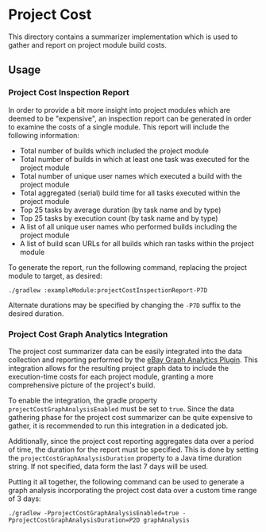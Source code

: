 # Project Cost

This directory contains a summarizer implementation which is used to gather and report on project
module build costs.

## Usage

### Project Cost Inspection Report

In order to provide a bit more insight into project modules which are deemed to be "expensive", an
inspection report can be generated in order to examine the costs of a single module.  This report
will include the following information:
- Total number of builds which included the project module
- Total number of builds in which at least one task was executed for the project module
- Total number of unique user names which executed a build with the project module
- Total aggregated (serial) build time for all tasks executed within the project module
- Top 25 tasks by average duration (by task name and by type)
- Top 25 tasks by execution count (by task name and by type)
- A list of all unique user names who performed builds including the project module
- A list of build scan URLs for all builds which ran tasks within the project module

To generate the report, run the following command, replacing the project module to target,
as desired:

```
./gradlew :exampleModule:projectCostInspectionReport-P7D
```

Alternate durations may be specified by changing the `-P7D` suffix to the desired duration.

### Project Cost Graph Analytics Integration

The project cost summarizer data can be easily integrated into the data collection and reporting
performed by the [eBay Graph Analytics Plugin](https://github.com/eBay/graph-analytics-plugin).
This integration allows for the resulting project graph data to include the execution-time
costs for each project module, granting a more comprehensive picture of the project's build.

To enable the integration, the gradle property `projectCostGraphAnalysisEnabled` must be
set to `true`.  Since the data gathering phase for the project cost summarizer can be quite
expensive to gather, it is recommended to run this integration in a dedicated job.

Additionally, since the project cost reporting aggregates data over a period of time, the
duration for the report must be specified.  This is done by setting the
`projectCostGraphAnalysisDuration` property to a Java time duration string.  If not specified,
data form the last 7 days will be used.

Putting it all together, the following command can be used to generate a graph analysis
incorporating the project cost data over a custom time range of 3 days:

```
./gradlew -PprojectCostGraphAnalysisEnabled=true -PprojectCostGraphAnalysisDuration=P2D graphAnalysis 
```
